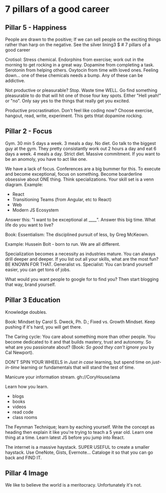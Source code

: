 # 7 pillars of a good career

## Pillar 5 - Happiness

People are drawn to the positive; If we can sell people on the exciting things rather than harp on the negative. See the silver lining3 $ # 7 pillars of a good career

Crotisol: Stress chemical. Endorphins from exercise; work out in the morning to get rocking in a great way. Dopamine from completing a task. Serotonin from helping others. Oxytocin from time with loved ones. Feeling down... one of these chemicals needs a bump. Any of these can be addictive.

Not productive or pleasurable? Stop. Waste time WELL. Go find something pleasurable to do that will hit one of those four key spots. Either "Hell yeah!" or "no". Only say yes to the things that really get you excited.

Productive procrastination. Don't feel like coding now? Choose exercise, hangout, read, write, experiment. This gets thtat dopamine rocking.

## Pillar 2 - Focus

Gym. 30 min 5 days a week. 3 meals a day. No diet. Go talk to the biggest guy at the gym. They pretty consistantly work out 2 hours a day and eat 6 days a week. 4 meals a day. Strict diet. Massive commitment. If you want to be an anomoly, you have to act like one.

We have a lack of focus. Conferences are a big bummer for this. To execute and become exceptional, focus on something. Become boarderline obsessive about ONE thing. Think specializations. Your skill set is a venn diagram. Example:

* React
* Transitioning Teams (from Angular, etc to React)
* Web
* Modern JS Ecosystem

Answer this: "I want to be exceptional at ____". Answer this big time. What life do you want to live?

Book: Essentialism: The disciplined pursuit of less, by Greg McKeown.

Example: Hussein Bolt - born to run. We are all different.

Specialization becomes a necessity as industries mature. You can always drill deeper and deeper. If you list out all your skills, what are the most fun? BE KNOWN FOR THAT. Generalist vs. Specialist: You can brand yourself easier, you can get tons of jobs.

What would you want people to google for to find you? Then start blogging that way, brand yourself.

## Pillar 3 Education

Knowledge doubles. 

Book: Mindset by Carol S. Dweck, Ph. D.; Fixed vs. Growth Mindset. Keep pushing if it's hard, you will get there.

The Caring cycle: You care about something more than other people. You become dedicated to it and that builds mastery, trust and autonomy. So what are you passionate about? (Book: _So good they can't ignore you_ by Cal Newport).

DON'T SPIN YOUR WHEELS in _Just in case_ learning, but spend time on _just-in-time_ learning or fundamentals that will stand the test of time.

Manicure your information stream. gh://CoryHouse/ama

Learn how you learn.

* blogs
* books
* videos
* read code
* class rooms

The Feynman Technique; learn by eaching yourself. Write the concept as heading then explain it like you're trying to teach a 5 year old. Learn one thing at a time. Learn latest JS before you jump into React.

The internet is a massive haystack. SUPER USEFUL to create a smaller haystack. Use OneNote, Gists, Evernote... Cataloge it so that you can go back and FIND IT.

## Pillar 4 Image

We like to believe the world is a meritocracy. Unfortunately it's not.